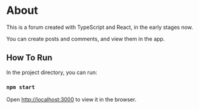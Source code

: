 # About

This is a forum created with TypeScript and React, in the early stages now.

You can create posts and comments, and view them in the app.

## How To Run

In the project directory, you can run:

### `npm start`

Open [http://localhost:3000](http://localhost:3000) to view it in the browser.

